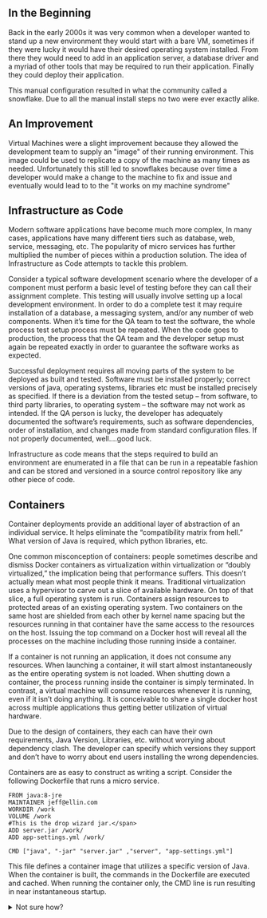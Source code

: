 ## In the Beginning

Back in the early 2000s it was very common when a developer wanted to stand up a new environment they would start with a bare VM, sometimes if they were lucky it would have their desired operating system installed.  From there they would need to add in an application server, a database driver and a myriad of other tools that may be required to run their application.  Finally they could deploy their application.

This manual configuration resulted in what the community called a snowflake.   Due to all the manual install steps no two were ever exactly alike.

## An Improvement

Virtual Machines were a slight improvement because they allowed the development team to supply an "image" of their running environment. This image could be used to replicate a copy of the machine as many times as needed.   Unfortunately this still led to snowflakes because over time a developer would make a change to the machine to fix and issue and eventually would lead to to the "it works on my machine syndrome"

## Infrastructure as Code

Modern software applications have become much more complex, In many cases, applications have many different tiers such as database, web, service, messaging, etc. The popularity of micro services has further multiplied the number of pieces within a production solution.
The idea of Infrastructure as Code attempts to tackle this problem.

Consider a typical software development scenario where the developer of a component must perform a basic level of testing before they can call their assignment complete. This testing will usually involve setting up a local development environment. In order to do a complete test it may require installation of a database, a messaging system, and/or any number of web components. When it’s time for the QA team to test the software, the whole process test setup process must be repeated. When the code goes to production, the process that the QA team and the developer setup must again be repeated exactly in order to guarantee the software works as expected.

Successful deployment requires all moving parts of the system to be deployed as built and tested. Software must be installed properly; correct versions of java, operating systems, libraries etc must be installed precisely as specified. If there is a deviation from the tested setup – from software, to third party libraries, to operating system – the software may not work as intended.
If the QA person is lucky, the developer has adequately documented the software’s requirements, such as software dependencies, order of installation, and changes made from standard configuration files. If not properly documented, well….good luck.

Infrastructure as code means that the steps required to build an environment are enumerated in a file that can be run in a repeatable fashion and can be stored and versioned in a source control repository like any other piece of code.

## Containers

Container deployments provide an additional layer of abstraction of an individual service. It helps eliminate the “compatibility matrix from hell.” What version of Java is required, which python libraries, etc.

One common misconception of containers: people sometimes describe and dismiss Docker containers as virtualization within virtualization or “doubly virtualized,” the implication being that performance suffers. This doesn’t actually mean what most people think it means. Traditional virtualization uses a hypervisor to carve out a slice of available hardware. On top of that slice, a full operating system is run. Containers assign resources to protected areas of an existing operating system. Two containers on the same host are shielded from each other by kernel name spacing but the resources running in that container have the same access to the resources on the host. Issuing the top command on a Docker host will reveal all the processes on the machine including those running inside a container.

If a container is not running an application, it does not consume any resources. When launching a container, it will start almost instantaneously as the entire operating system is not loaded. When shutting down a container, the process running inside the container is simply terminated. In contrast, a virtual machine will consume resources whenever it is running, even if it isn’t doing anything. It is conceivable to share a single docker host across multiple applications thus getting better utilization of virtual hardware.

Due to the design of containers, they each can have their own requirements, Java Version, Libraries, etc. without worrying about dependency clash. The developer can specify which versions they support and don’t have to worry about end users installing the wrong dependencies.

Containers are as easy to construct as writing a script. Consider the following Dockerfile that runs a micro service.

```
FROM java:8-jre
MAINTAINER jeff@ellin.com
WORKDIR /work
VOLUME /work
#This is the drop wizard jar.</span>
ADD server.jar /work/
ADD app-settings.yml /work/

CMD ["java", "-jar" "server.jar" ,"server", "app-settings.yml"]
```

This file defines a container image that utilizes a specific version of Java. When the container is built, the commands in the Dockerfile are executed and cached. When running the container only, the CMD line is run resulting in near instantaneous startup.

<details>
  <summary>Not sure how?</summary>

```
kubectl logs whoami
```
</details><br/>